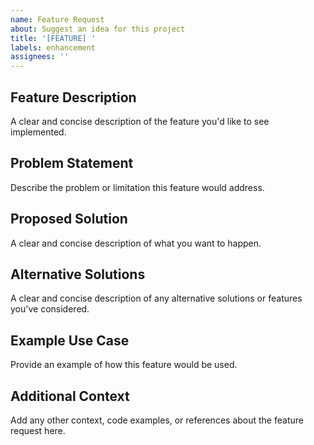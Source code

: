 ```yaml
---
name: Feature Request
about: Suggest an idea for this project
title: '[FEATURE] '
labels: enhancement
assignees: ''
---
```


## Feature Description
A clear and concise description of the feature you'd like to see implemented.

## Problem Statement
Describe the problem or limitation this feature would address.

## Proposed Solution
A clear and concise description of what you want to happen.

## Alternative Solutions
A clear and concise description of any alternative solutions or features you've considered.

## Example Use Case
Provide an example of how this feature would be used.

## Additional Context
Add any other context, code examples, or references about the feature request here. 
